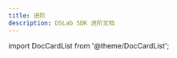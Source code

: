```yaml
---
title: 进阶
description: DSLab SDK 进阶文档
---
```


import DocCardList from '@theme/DocCardList';

<DocCardList />